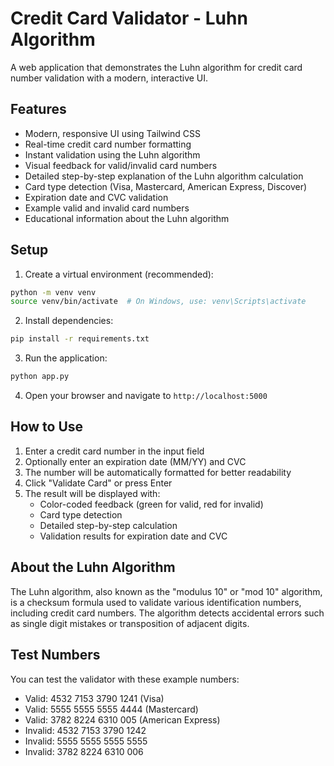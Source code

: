# Credit Card Validator - Luhn Algorithm

A web application that demonstrates the Luhn algorithm for credit card number validation with a modern, interactive UI.

## Features

- Modern, responsive UI using Tailwind CSS
- Real-time credit card number formatting
- Instant validation using the Luhn algorithm
- Visual feedback for valid/invalid card numbers
- Detailed step-by-step explanation of the Luhn algorithm calculation
- Card type detection (Visa, Mastercard, American Express, Discover)
- Expiration date and CVC validation
- Example valid and invalid card numbers
- Educational information about the Luhn algorithm

## Setup

1. Create a virtual environment (recommended):
```bash
python -m venv venv
source venv/bin/activate  # On Windows, use: venv\Scripts\activate
```

2. Install dependencies:
```bash
pip install -r requirements.txt
```

3. Run the application:
```bash
python app.py
```

4. Open your browser and navigate to `http://localhost:5000`

## How to Use

1. Enter a credit card number in the input field
2. Optionally enter an expiration date (MM/YY) and CVC
3. The number will be automatically formatted for better readability
4. Click "Validate Card" or press Enter
5. The result will be displayed with:
   - Color-coded feedback (green for valid, red for invalid)
   - Card type detection
   - Detailed step-by-step calculation
   - Validation results for expiration date and CVC

## About the Luhn Algorithm

The Luhn algorithm, also known as the "modulus 10" or "mod 10" algorithm, is a checksum formula used to validate various identification numbers, including credit card numbers. The algorithm detects accidental errors such as single digit mistakes or transposition of adjacent digits.

## Test Numbers

You can test the validator with these example numbers:
- Valid: 4532 7153 3790 1241 (Visa)
- Valid: 5555 5555 5555 4444 (Mastercard)
- Valid: 3782 8224 6310 005 (American Express)
- Invalid: 4532 7153 3790 1242
- Invalid: 5555 5555 5555 5555
- Invalid: 3782 8224 6310 006 